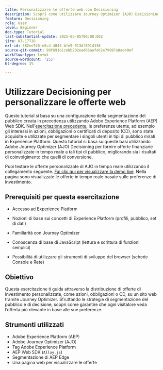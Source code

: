 ```yaml
---
title: Personalizzare le offerte web con Decisioning
description: Scopri come utilizzare Journey Optimizer (AJO) Decisioning per distribuire offerte personalizzate su una pagina web sfruttando la segmentazione del pubblico integrata in Experience Platform (AEP).
feature: Decisioning
role: User
level: Beginner
doc-type: Tutorial
last-substantial-update: 2025-05-05T00:00:00Z
jira: KT-17728
exl-id: 382ee746-e8cd-4843-bfe9-913df8914136
source-git-commit: 90f691b1cebb202ead66aafeb2e79087a8ae49ef
workflow-type: tm+mt
source-wordcount: '255'
ht-degree: 1%

---
```


# Utilizzare Decisioning per personalizzare le offerte web

Questo tutorial si basa su una configurazione della segmentazione del pubblico creata in precedenza utilizzando Adobe Experience Platform (AEP) Web SDK. Nell&#39;[esercitazione precedente](https://experienceleague.adobe.com/it/docs/journey-optimizer-learn/create-audiences-using-web-sdk/introduction), le preferenze utente, ad esempio gli interessi in azioni, obbligazioni o certificati di deposito (CD), sono state acquisite e utilizzate per segmentare i singoli utenti in tipi di pubblico mirati in Experience Platform. Questo tutorial si basa su queste basi utilizzando Adobe Journey Optimizer (AJO) Decisioning per fornire offerte finanziarie personalizzate in tempo reale a tali tipi di pubblico, migliorando sia i risultati di coinvolgimento che quelli di conversione.

Puoi testare le offerte personalizzate di AJO in tempo reale utilizzando il collegamento seguente.
[Fai clic qui per visualizzare la demo live](https://gbedekar489.github.io/finwise/welcome.html). Nella pagina sono visualizzate le offerte in tempo reale basate sulle preferenze di investimento.

## Prerequisiti per questa esercitazione

* Accesso ad Experience Platform

* Nozioni di base sui concetti di Experience Platform (profili, pubblico, set di dati)

* Familiarità con Journey Optimizer

* Conoscenza di base di JavaScript (lettura e scrittura di funzioni semplici)

* Possibilità di utilizzare gli strumenti di sviluppo del browser (schede Console e Rete)


## Obiettivo

Questa esercitazione ti guida attraverso la distribuzione di offerte di investimento personalizzate, come azioni, obbligazioni o CD, su un sito web tramite Journey Optimizer. Sfruttando le strategie di segmentazione del pubblico e di decisione, scopri come garantire che ogni visitatore veda l’offerta più rilevante in base alle sue preferenze.

## Strumenti utilizzati

* Adobe Experience Platform (AEP)
* Adobe Journey Optimizer (AJO)
* Tag Adobe Experience Platform
* AEP Web SDK (`Alloy.js`)
* Segmentazione di AEP Edge
* Una pagina web per visualizzare le offerte
